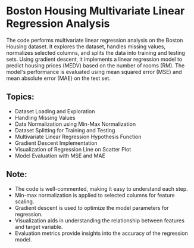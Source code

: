 # Boston Housing Multivariate Linear Regression Analysis

The code performs multivariate linear regression analysis on the Boston Housing dataset. It explores the dataset, handles missing values, normalizes selected columns, and splits the data into training and testing sets. Using gradient descent, it implements a linear regression model to predict housing prices (MEDV) based on the number of rooms (RM). The model's performance is evaluated using mean squared error (MSE) and mean absolute error (MAE) on the test set.

## Topics:

- Dataset Loading and Exploration
- Handling Missing Values
- Data Normalization using Min-Max Normalization
- Dataset Splitting for Training and Testing
- Multivariate Linear Regression Hypothesis Function
- Gradient Descent Implementation
- Visualization of Regression Line on Scatter Plot
- Model Evaluation with MSE and MAE
## Note:

- The code is well-commented, making it easy to understand each step.
- Min-max normalization is applied to selected columns for feature scaling.
- Gradient descent is used to optimize the model parameters for regression.
- Visualization aids in understanding the relationship between features and target variable.
- Evaluation metrics provide insights into the accuracy of the regression model.
